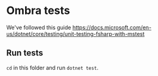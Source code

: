 # Ombra tests

We've followed this guide https://docs.microsoft.com/en-us/dotnet/core/testing/unit-testing-fsharp-with-mstest

## Run tests

`cd` in this folder and run `dotnet test`.
